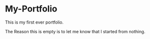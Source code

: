 # My-Portfolio
This is my first ever portfolio.

The Reason this is empty is to let me know that I started from nothing.
